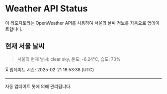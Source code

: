 
# Weather API Status

이 리포지토리는 OpenWeather API를 사용하여 서울의 날씨 정보를 자동으로 업데이트합니다.

## 현재 서울 날씨
> 서울의 현재 날씨: clear sky, 온도: -6.24°C, 습도: 73%

⏳ 업데이트 시간: 2025-02-21 18:53:38 (UTC)

---
자동 업데이트 봇에 의해 관리됩니다.
